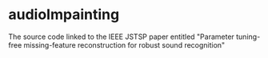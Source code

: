 # audioImpainting
The source code linked to the IEEE JSTSP paper entitled "Parameter tuning-free missing-feature reconstruction for robust sound recognition"
